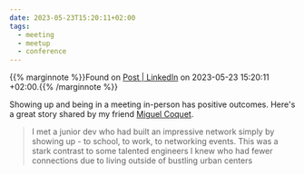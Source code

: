 ```yaml
---
date: 2023-05-23T15:20:11+02:00
tags:
  - meeting
  - meetup
  - conference
---
```

{{% marginnote %}}Found on [Post | LinkedIn](https://web.archive.org/web/20230523152011/https://www.linkedin.com/posts/miguelcoquet_at-the-end-of-april-i-had-a-chance-to-give-activity-7066691797455970305-q2Wk/?utm_source=share&utm_medium=member_desktop) on 2023-05-23 15:20:11 +02:00.{{% /marginnote %}}

Showing up and being in a meeting in-person has positive outcomes. Here's a great story shared by my friend [Miguel Coquet](https://mcoquet.com/).

> I met a junior dev who had built an impressive network simply by showing up - to school, to work, to networking events. This was a stark contrast to some talented engineers I knew who had fewer connections due to living outside of bustling urban centers
